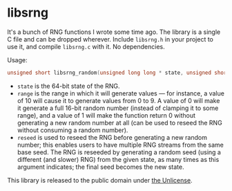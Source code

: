# libsrng

It's a bunch of RNG functions I wrote some time ago. The library is a single C file and can be dropped wherever.
Include `libsrng.h` in your project to use it, and compile `libsrng.c` with it. No dependencies.

Usage:

```c
unsigned short libsrng_random(unsigned long long * state, unsigned short range, unsigned reseed);
```

* `state` is the 64-bit state of the RNG.
* `range` is the range in which it will generate values — for instance, a value of 10 will cause it to generate values
  from 0 to 9. A value of 0 will make it generate a full 16-bit random number (instead of clamping it to some range),
  and a value of 1 will make the function return 0 without generating a new random number at all (can be used to
  reseed the RNG without consuming a random number).
* `reseed` is used to reseed the RNG before generating a new random number; this enables users to have multiple RNG
  streams from the same base seed. The RNG is reseeded by generating a random seed (using a different (and slower)
  RNG) from the given state, as many times as this argument indicates; the final seed becomes the new state.

This library is released to the public domain under [the Unlicense](LICENSE).
